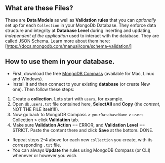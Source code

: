 ## What are these Files?
These are **Data Models** as well as **Validation rules** that you can *optionally* set up for each ``Collection`` in your MongoDb Database. They enforce data structure and integrity at **Database Level** during inserting and updating, *independent of the application* used to interact with the database. They are called JSON Schema. Learn more about them here: [https://docs.mongodb.com/manual/core/schema-validation/]

## How to use them in your database.
- First, download the free [MongoDB Compass](https://www.mongodb.com/products/compass) (available for Mac, Linux and Windows).
- Install it and then connect to your existing **database** (or create New one). Then follow these steps:

1. Create a **collection**. Lets start with `users`, for example.
2. Open `db.users.txt` file contained here, **SelectAll** and **Copy** (the *content*, NOT THE FILE itself!!!).
3. Now go back to MongoDB Compass > `yourDatabaseName` > `users` Collection > click **Validation** tab.
4. Make sure **Validation Action** == ERROR, and **Validation Level** == STRICT. Paste the content there and click **Save** at the bottom. DONE.

- Repeat steps 2-4 above for each new `collection` you create, with its corresponding `.txt` file.
- You can always **Update** the rules using MongoDB Compass (or CLI) whenever or however you wish.
